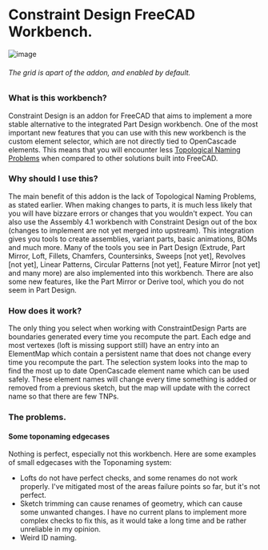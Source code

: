 # Constraint Design FreeCAD Workbench.

![image](https://github.com/user-attachments/assets/ca713e83-d071-4174-9162-bc58b7d7f4c6)
###### The grid is apart of the addon, and enabled by default.


### What is this workbench?
Constraint Design is an addon for FreeCAD that aims to implement a more stable alternative to the integrated Part Design workbench. One of the most important new features that you can use with this new workbench is the custom element selector, which are not directly tied to OpenCascade elements. This means that you will encounter less [Topological Naming Problems](https://wiki.freecad.org/Topological_naming_problem) when compared to other solutions built into FreeCAD.

### Why should I use this?
The main benefit of this addon is the lack of Topological Naming Problems, as stated earlier. When making changes to parts, it is much less likely that you will have bizzare errors or changes that you wouldn't expect. You can also use the Assembly 4.1 workbench with Constraint Design out of the box (changes to implement are not yet merged into upstream). This integration gives you tools to create assemblies, variant parts, basic animations, BOMs and much more. Many of the tools you see in Part Design (Extrude, Part Mirror, Loft, Fillets, Chamfers, Countersinks, Sweeps [not yet\], Revolves [not yet\], Linear Patterns, Circular Patterns [not yet\], Feature Mirror [not yet\] and many more) are also implemented into this workbench. There are also some new features, like the Part Mirror or Derive tool, which you do not seem in Part Design.

### How does it work?
The only thing you select when working with ConstraintDesign Parts are boundaries generated every time you recompute the part. Each edge and most vertexes (loft is missing support still) have an entry into an ElementMap which contain a persistent name that does not change every time you recompute the part. The selection system looks into the map to find the most up to date OpenCascade element name which can be used safely. These element names will change every time something is added or removed from a previous sketch, but the map will update with the correct name so that there are few TNPs.

###  The problems.
#### Some toponaming edgecases
Nothing is perfect, especially not this workbench. Here are some examples of small edgecases with the Toponaming system:
 * Lofts do not have perfect checks, and some renames do not work properly. I've mitigated most of the areas failure points so far, but it's not perfect.
 * Sketch trimming can cause renames of geometry, which can cause some unwanted changes. I have no current plans to implement more complex checks to fix this, as it would take a long time and be rather unreliable in my opinion.
 * Weird ID naming.
